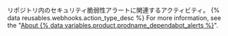 リポジトリ内のセキュリティ脆弱性アラートに関連するアクティビティ。 {% data reusables.webhooks.action_type_desc %} For more information, see the "[About {% data variables.product.prodname_dependabot_alerts %}](/github/managing-security-vulnerabilities/about-alerts-for-vulnerable-dependencies/)".
